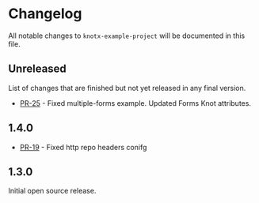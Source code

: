 # Changelog
All notable changes to `knotx-example-project` will be documented in this file.

## Unreleased
List of changes that are finished but not yet released in any final version.
- [PR-25](https://github.com/Knotx/knotx-example-project/pull/25) - Fixed multiple-forms example. Updated Forms Knot attributes.

## 1.4.0
- [PR-19](https://github.com/Knotx/knotx-example-project/pull/19) - Fixed http repo headers conifg

## 1.3.0
Initial open source release.
